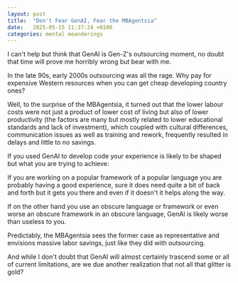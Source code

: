 ```yaml
---
layout: post
title:  "Don't Fear GenAI, Fear the MBAgentsia"
date:   2025-05-15 11:37:24 +0100
categories: mental meanderings
---
```


I can't help but think that GenAI is Gen-Z's outsourcing moment, no doubt that time will prove me horribly wrong but bear with me.

In the late 90s, early 2000s outsourcing was all the rage. Why pay for expensive Western resources when you can get cheap developing country ones?

Well, to the surprise of the MBAgentsia, it turned out that the lower labour costs were not just a product of lower cost of living but also of lower productivity (the factors are many but mostly related to lower educational standards and lack of investment), which coupled with cultural differences, communication issues as well as training and rework, frequently resulted in delays and little to no savings.

If you used GenAI to develop code your experience is likely to be shaped but what you are trying to achieve:

If you are working on a popular framework of a popular language you are probably having a good experience, sure it does need quite a bit of back and forth but it gets you there and even if it doesn't it helps along the way.

If on the other hand you use an obscure language or framework or even worse an obscure framework in an obscure language, GenAI is likely worse than useless to you.

Predictably, the MBAgentsia sees the former case as representative and envisions massive labor savings, just like they did with outsourcing.

And while I don't doubt that GenAI will almost certainly trascend some or all of current limitations, are we due another realization that not all that glitter is gold?